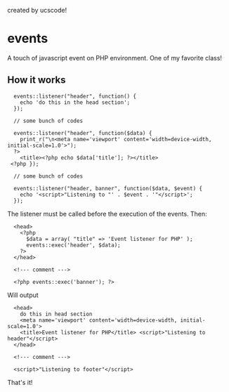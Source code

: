 created by ucscode!

# events
A touch of javascript event on PHP environment. One of my favorite class!

## How it works

``` 
  events::listener("header", function() {
    echo 'do this in the head section';
  });
  
  // some bunch of codes
  
  events::listener("header", function($data) {
    print_r("\n<meta name='viewport' content='width=device-width, initial-scale=1.0'>");
  ?>
    <title><?php echo $data['title']; ?></title>
 <?php });

  // some bunch of codes
  
  events::listener("header, banner", function($data, $event) {
    echo '<script>"Listening to "' . $event . '"</script>';
  });
```

The listener must be called before the execution of the events. Then:

```
  <head>
    <?php
      $data = array( "title" => 'Event listener for PHP' );
      events::exec('header', $data);
    ?>
  </head>
  
  <!--- comment --->
  
  <?php events::exec('banner'); ?>
```

Will output

```
  <head>
    do this in head section
    <meta name='viewport' content='width=device-width, initial-scale=1.0'> 
    <title>Event listener for PHP</title> <script>"Listening to header"</script>
  </head>
  
  <!--- comment --->
  
  <script>"Listening to footer"</script>
```

That's it!
